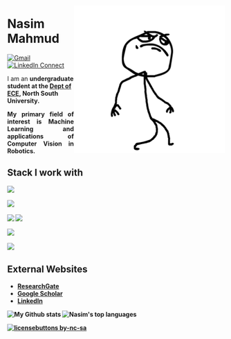 <a target="_blank" href="https://aaneloy.netlify.app"><img height = "340" width="350" align="right" src="https://github.com/Nasim-Mahmud/Nasim-Mahmud/blob/main/images/1.gif"></a>

# Nasim Mahmud

[![Gmail](https://img.shields.io/badge/%20-Send%20Mail-black?color=14171A&labelColor=ef5350&logo=gmail&logoColor=ffffff)](mailto:nasim.mishu@northsouth.edu)
[![LinkedIn Connect](https://img.shields.io/badge/%20-Connect-black?color=14171A&labelColor=212121&logo=linkedin&logoColor=ffffff)](https://www.linkedin.com/in/nasim-mahmud/)

<p1 align="justify">
I am an <b>undergraduate student at the <a href="http://ece.northsouth.edu/" target="_blank">Dept of ECE</a>, North South University.
</p1>

<p align="justify">
My primary field of interest is <b>Machine Learning</b> and applications of <b>Computer Vision</b> in <b>Robotics</b>.

</p>

## Stack I work with
<code><img height="50" src="https://www.vectorlogo.zone/logos/python/python-ar21.svg"></code>
<!-- <code><img height="50" src="https://www.vectorlogo.zone/logos/djangoproject/djangoproject-ar21.svg"></code> -->
<!-- <code><img height="50" src="https://www.vectorlogo.zone/logos/pytorch/pytorch-ar21.svg"></code> -->
<code><img height="50" src="https://www.vectorlogo.zone/logos/jupyter/jupyter-ar21.svg"></code>
<!-- <code><img height="50" src="https://www.vectorlogo.zone/logos/tensorflow/tensorflow-ar21.svg"></code> -->
<code><img height="50" src="https://www.vectorlogo.zone/logos/visualstudio_code/visualstudio_code-ar21.svg"></code>
<code><img height="50" src="https://www.vectorlogo.zone/logos/numpy/numpy-ar21.svg"></code>
<!-- <code><img height="50" src="https://www.vectorlogo.zone/logos/nvidia/nvidia-ar21.svg"></code> -->
<!-- <code><img height="50" src="https://www.vectorlogo.zone/logos/json/json-ar21.svg"></code> -->
<!-- <code><img height="50" src="https://www.vectorlogo.zone/logos/kaggle/kaggle-ar21.svg"></code> -->
<code><img height="50" src="https://www.vectorlogo.zone/logos/mysql/mysql-ar21.svg"></code>
<!-- <code><img height="50" src="https://www.vectorlogo.zone/logos/sqlite/sqlite-ar21.svg"></code> -->
<code><img height="50" src="https://www.vectorlogo.zone/logos/github/github-ar21.svg"></code>
<!-- <code><img height="50" src="https://www.vectorlogo.zone/logos/linux/linux-ar21.svg"></code> -->
<!-- <code><img height="50" src="https://www.vectorlogo.zone/logos/raspberrypi/raspberrypi-ar21.svg"></code> -->
<!-- <code><img height="50" src="https://www.vectorlogo.zone/logos/google_cloud/google_cloud-ar21.svg"></code> -->


## External Websites
<!-- * [Personal Website](https://aaneloy.netlify.app/) -->
* [ResearchGate](https://www.researchgate.net/profile/Nasim_Mishu)
* [Google Scholar](https://scholar.google.com/citations?hl=en&authuser=1&user=jl0XIuAAAAAJ)
* [LinkedIn](https://www.linkedin.com/in/nasim-mahmud/)




![My Github stats](https://github-readme-stats.vercel.app/api?username=Nasim-Mahmud&show_icons=true&hide_border=true)
![Nasim's top languages](https://github-readme-stats.vercel.app/api/top-langs/?username=Nasim-Mahmud&layout=compact&hide_border=true)
<!--
**NeloyNSU/NeloyNSU** is a ✨ _special_ ✨ repository because its `README.md` (this file) appears on your GitHub profile.

Here are some ideas to get you started:

- 🔭 I’m currently working on ...
- 🌱 I’m currently learning ...
- 👯 I’m looking to collaborate on ...
- 🤔 I’m looking for help with ...
- 💬 Ask me about ...
- 📫 How to reach me: ...
- 😄 Pronouns: ...
- ⚡ Fun fact: ...
-->
[![licensebuttons by-nc-sa](https://licensebuttons.net/l/by-nc-sa/3.0/88x31.png)](https://creativecommons.org/licenses/by-nc-sa/4.0)
